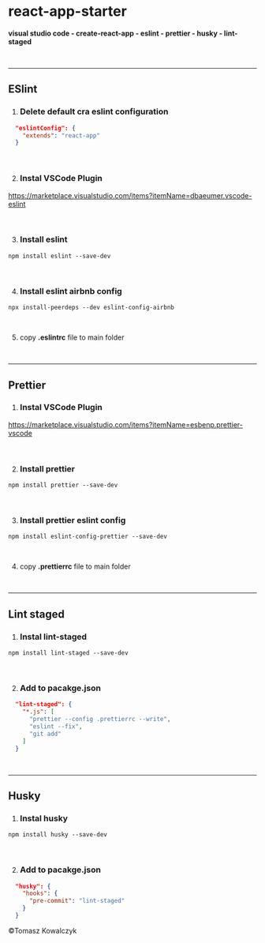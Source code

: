 # **react-app-starter**


**visual studio code - create-react-app - eslint - prettier - husky - lint-staged**

<br />

---
## **ESlint**

1. ### Delete default cra eslint configuration

```json
  "eslintConfig": {
    "extends": "react-app"
  }
```

<br />

2. ### Instal VSCode Plugin

<https://marketplace.visualstudio.com/items?itemName=dbaeumer.vscode-eslint>


<br />

3. ### Install eslint

```npm install eslint --save-dev```

<br />

4. ### Install eslint airbnb config

```npx install-peerdeps --dev eslint-config-airbnb```

<br />

5. copy **.eslintrc** file to main folder

<br />

---
## **Prettier**

1. ### Instal VSCode Plugin

<https://marketplace.visualstudio.com/items?itemName=esbenp.prettier-vscode>

<br />

2. ### Install prettier

```npm install prettier --save-dev```

<br />

3. ### Install prettier eslint config

```npm install eslint-config-prettier --save-dev```

<br />

4. copy **.prettierrc** file to main folder

<br />

---
## **Lint staged**

1. ### Instal lint-staged

```npm install lint-staged --save-dev```

<br />

2. ### Add to pacakge.json

```json
  "lint-staged": {
    "*.js": [
      "prettier --config .prettierrc --write",
      "eslint --fix",
      "git add"
    ]
  }
```

<br />

---
## **Husky**

1. ### Instal husky

```npm install husky --save-dev```

<br />

2. ### Add to pacakge.json

```json
  "husky": {
    "hooks": {
      "pre-commit": "lint-staged"
    }
  }
```

&copy;Tomasz Kowalczyk

